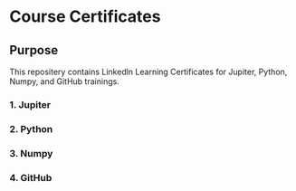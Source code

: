# Course Certificates

## Purpose
This repositery contains Linkedln Learning Certificates for Jupiter, Python, Numpy, and GitHub trainings.

### 1. Jupiter

### 2. Python

### 3. Numpy

### 4. GitHub
